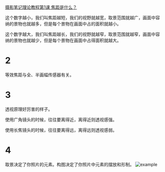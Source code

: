 [摄影笔记理论教程第1课 焦距是什么？](https://mp.weixin.qq.com/s?__biz=MjM5MjI2MTU1MQ==&mid=2652013079&idx=1&sn=8b699d04be45ff1d671a9a3a25f419cc&chksm=bd4ed6d78a395fc13527feb55237a99f57fea3bd7b8b616e9e45956ec8453b538ff163e00deb&scene=21#wechat_redirect)

这个数字越小，我们叫焦距越短，我们的视野就越宽，取景范围就越广，画面中容纳的景物也就越多，但是每个景物在画面中占的面积就越小。

这个数字越大，我们叫焦距越长，我们的视野就越窄，取景范围就越窄，画面中容纳的景物也就越少，但是每个景物在画面中占得面积就越大。


# 2

等效焦距与全、半画幅传感器有关。

# 3
透视原理好厉害的样子。

使用广角镜头的时候，往往要离得近，离得近则透视感强。

使用长焦镜头的时候，往往要离得远，离得远则透视感弱。

# 4
取景决定了你照片的元素。构图决定了你照片中元素的摆放和形制。
![example](http://mmbiz.qpic.cn/mmbiz_jpg/SlzGSgJicOCyRMEh6aVmW15ucj1S1J7Jhv5QdRzpCegnNWHIM1wuic3icPvzRQRiamTTBUZYLiawmGRyKMN0Ph5B74Q/640?wx_fmt=jpeg&tp=webp&wxfrom=5&wx_lazy=1&wx_co=1)
